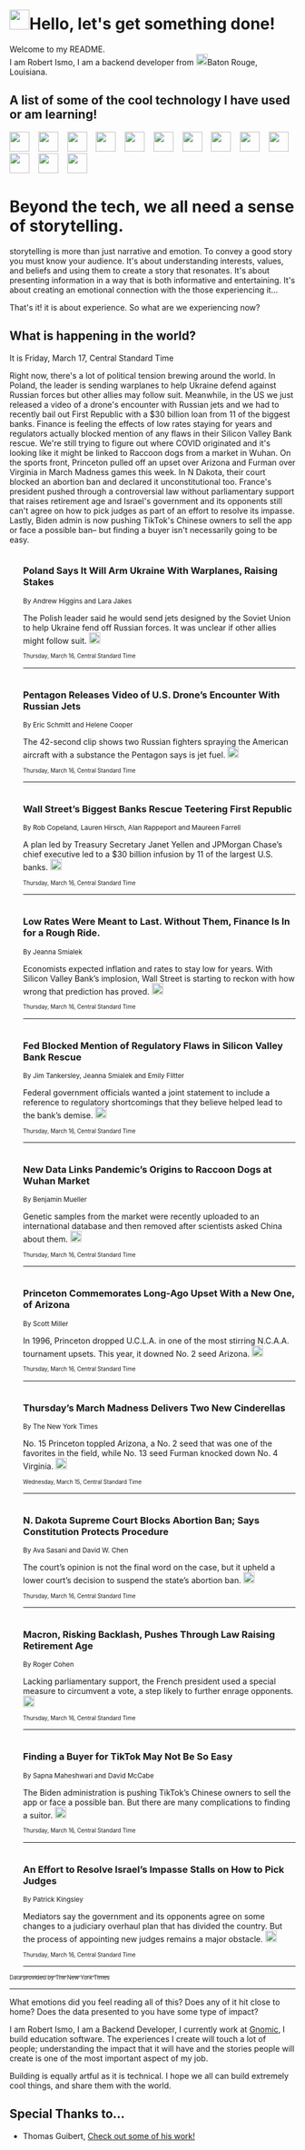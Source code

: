 <h1><img src="https://emojis.slackmojis.com/emojis/images/1643514375/3493/hot-coffee.gif?1643514375" width="35"/>Hello, let's get something done!</h1>

<p>Welcome to my README.<br/>
I am Robert Ismo, I am a backend developer from <img src="https://emojis.slackmojis.com/emojis/images/1638395689/50435/moulin_rouge.png?1638395689" width="20"/>Baton Rouge, Louisiana.</p>
<h2>A list of some of the cool technology I have used or am learning!</h2>
<p>
<img src="https://emojis.slackmojis.com/emojis/images/1643516091/21142/meow_bongotap.gif?1643516091" width="35" alt="">
<img src="https://img.shields.io/badge/Favorite%20Frontend%20Framework-SvelteKit-f83903" alt="">
<img src="https://img.shields.io/badge/Second%20Favorite-Vue-40b581" alt="">
<img src="https://img.shields.io/badge/Most%20Used%20Runtime-Nodejs-78b061" alt="">
<img src="https://emojis.slackmojis.com/emojis/images/1643517416/34482/fire.gif?1643517416" width="35" alt="">
<img src="https://img.shields.io/badge/Javascript%20But%20Better-Typescript-0078ca" alt="">
<img src="https://img.shields.io/badge/Favorite%20Language-Elixir-3e244d" alt="">
<img src="https://img.shields.io/badge/Containerize%20Everything-Docker-6ac9ef" alt="">
<img src="https://emojis.slackmojis.com/emojis/images/1643514596/5999/meow_party.gif?1643514596" width="35" alt="">
<img src="https://img.shields.io/badge/API%20Love%20Language-Graphql-de32a5" alt="">
<img src="https://img.shields.io/badge/Our%20Favorite%20Version%20Controller-Git-e94f33" alt="">
<img src="https://img.shields.io/badge/Favorite%20Database-Redis-d42d1d" alt="">
<img src="https://emojis.slackmojis.com/emojis/images/1643514559/5584/deployparrot.gif?1643514559" width="35" alt="">
<img src="https://img.shields.io/badge/Container%20Interstate-RabbitMQ-f66200" alt="">
<img src="https://img.shields.io/badge/Gotta%20Learn-Kubernetes-316adf" alt="">
<img src="https://img.shields.io/badge/Really%20Mature%20Now-WASM-654fef" alt="">
<img src="https://emojis.slackmojis.com/emojis/images/1666642497/61942/dance_vibe.gif?1666642497" width="35" alt="">
<img src="https://img.shields.io/badge/For%20My%20M1-ARM64-657d96" alt="">
<img src="https://img.shields.io/badge/Loving%20This%20So%20Much-TailwindCSS-17bcb5" alt="">
<img src="https://img.shields.io/badge/Cool%20Build%20Tool-Vite-f9cb24" alt="">
<img src="https://emojis.slackmojis.com/emojis/images/1669231376/62819/working-on-it.gif?1669231376" width="35" alt="">
<img src="https://img.shields.io/badge/Fun%20and%20Easy%20Database-MongoDB-5f8c49" alt="">
<img src="https://img.shields.io/badge/JS%20Life%20Support-NPM-c73737" alt="">
<img src="https://img.shields.io/badge/I%20Liked%20It-DynamoDB-0073b9" alt="">
<img src="https://emojis.slackmojis.com/emojis/images/1643514045/46/question.gif?1643514045" width="35" alt="">
<img src="https://img.shields.io/badge/cool-React-60d6f9" alt="">
<img src="https://img.shields.io/badge/Future%20Big%20Project-Lambda-f37e00" alt="">
<img src="https://img.shields.io/badge/NPM%20But%20Better-PNPM-f1aa07" alt="">
<img src="https://emojis.slackmojis.com/emojis/images/1643514943/9662/fbwow.gif?1643514943" width="35" alt="">
<img src="https://img.shields.io/badge/First%20Language-C-662079" alt="">
<img src="https://img.shields.io/badge/Where%20I%20Deploy%20Frontend-Vercel-000000" alt="">
<img src="https://img.shields.io/badge/Who%20Does%20not%20Want%20an%20App-Swift-f9492a" alt="">
<img src="https://emojis.slackmojis.com/emojis/images/1643514058/151/javascript.png?1643514058" width="35" alt="">
<img src="https://img.shields.io/badge/cool-Python-fbd542" alt="">
<img src="https://img.shields.io/badge/Favorite%20Something-Stripe-656cdc" alt="">
<img src="https://img.shields.io/badge/Of%20Course-HTML5-ed6327" alt="">
<img src="https://emojis.slackmojis.com/emojis/images/1660415405/60731/bomb.gif?1660415405" width="35" alt="">
<img src="https://img.shields.io/badge/hate-CSS-2964ec" alt="">
<img src="https://img.shields.io/badge/Learning-CircleCI-141215" alt="">
<img src="https://img.shields.io/badge/Learning-Rust-fbbb3b" alt="">
<img src="https://emojis.slackmojis.com/emojis/images/1660415397/60712/writing-hand.gif?1660415397" width="35" alt="">
<img src="https://img.shields.io/badge/Dev%20Browser%20of%20Choice-Firefox-cc4e26" alt="">
<img src="https://img.shields.io/badge/Recoverying%20From%20Windows-UNIX-1781e3" alt="">
<img src="https://img.shields.io/badge/LOVE-LogSeq-90c1c2" alt="">
<img src="https://emojis.slackmojis.com/emojis/images/1643514066/223/kirby.gif?1643514066" width="35" alt="">
<img src="https://img.shields.io/badge/Daily%20Driver-MacOS-e6e6e8" alt="">
<img src="https://img.shields.io/badge/Git%20Server-Github-000000" alt="">
<img src="https://img.shields.io/badge/enjoyable-EC2-f17428" alt="">
<img src="https://emojis.slackmojis.com/emojis/images/1643514239/2069/excited.gif?1643514239" width="35" alt="">
</p>
<h1>Beyond the tech, we all need a sense of storytelling.</h1>
<p>storytelling is more than just narrative and emotion. To convey a good story you must know your audience. It's about understanding interests, values, and beliefs and using them to create a story that resonates. It's about presenting information in a way that is both informative and entertaining. It's about creating an emotional connection with the those experiencing it...</p>
<p>That's it! it is about experience. So what are we experiencing now?</p>
<h2>What is happening in the world?</h2>
<p>It is Friday, March 17, Central Standard Time</p>
<p>
Right now, there&#39;s a lot of political tension brewing around the world. In Poland, the leader is sending warplanes to help Ukraine defend against Russian forces but other allies may follow suit. Meanwhile, in the US we just released a video of a drone&#39;s encounter with Russian jets and we had to recently bail out First Republic with a $30 billion loan from 11 of the biggest banks. Finance is feeling the effects of low rates staying for years and regulators actually blocked mention of any flaws in their Silicon Valley Bank rescue. We&#39;re still trying to figure out where COVID originated and it&#39;s looking like it might be linked to Raccoon dogs from a market in Wuhan. On the sports front, Princeton pulled off an upset over Arizona and Furman over Virginia in March Madness games this week. In N Dakota, their court blocked an abortion ban and declared it unconstitutional too. France&#39;s president pushed through a controversial law without parliamentary support that raises retirement age and Israel&#39;s government and its opponents still can&#39;t agree on how to pick judges as part of an effort to resolve its impasse. Lastly, Biden admin is now pushing TikTok&#39;s Chinese owners to sell the app or face a possible ban– but finding a buyer isn&#39;t necessarily going to be easy.</p>
<ol>
<img src="https://img.shields.io/badge/-world-blue" alt="">
<h3>Poland Says It Will Arm Ukraine With Warplanes, Raising Stakes</h3>
<sub>By Andrew Higgins and Lara Jakes</sub>
<p>The Polish leader said he would send jets designed by the Soviet Union to help Ukraine fend off Russian forces. It was unclear if other allies might follow suit.  <a href="https://nyti.ms/3JMRz8m"><img src="https://developer.nytimes.com/files/poweredby_nytimes_30b.png?v=1583354208352" height="20"></a></p>
<sub><sub>Thursday, March 16, Central Standard Time</sub></sub>
<hr/>
<img src="https://img.shields.io/badge/-us-blue" alt="">
<h3>Pentagon Releases Video of U.S. Drone’s Encounter With Russian Jets</h3>
<sub>By Eric Schmitt and Helene Cooper</sub>
<p>The 42-second clip shows two Russian fighters spraying the American aircraft with a substance the Pentagon says is jet fuel.  <a href="https://nyti.ms/3ZScNHn"><img src="https://developer.nytimes.com/files/poweredby_nytimes_30b.png?v=1583354208352" height="20"></a></p>
<sub><sub>Thursday, March 16, Central Standard Time</sub></sub>
<hr/>
<img src="https://img.shields.io/badge/-business-blue" alt="">
<h3>Wall Street’s Biggest Banks Rescue Teetering First Republic</h3>
<sub>By Rob Copeland, Lauren Hirsch, Alan Rappeport and Maureen Farrell</sub>
<p>A plan led by Treasury Secretary Janet Yellen and JPMorgan Chase’s chief executive led to a $30 billion infusion by 11 of the largest U.S. banks.  <a href="https://nyti.ms/3Fw4F7A"><img src="https://developer.nytimes.com/files/poweredby_nytimes_30b.png?v=1583354208352" height="20"></a></p>
<sub><sub>Thursday, March 16, Central Standard Time</sub></sub>
<hr/>
<img src="https://img.shields.io/badge/-business-blue" alt="">
<h3>Low Rates Were Meant to Last. Without Them, Finance Is In for a Rough Ride.</h3>
<sub>By Jeanna Smialek</sub>
<p>Economists expected inflation and rates to stay low for years. With Silicon Valley Bank’s implosion, Wall Street is starting to reckon with how wrong that prediction has proved.  <a href="https://nyti.ms/405iS3i"><img src="https://developer.nytimes.com/files/poweredby_nytimes_30b.png?v=1583354208352" height="20"></a></p>
<sub><sub>Thursday, March 16, Central Standard Time</sub></sub>
<hr/>
<img src="https://img.shields.io/badge/-business-blue" alt="">
<h3>Fed Blocked Mention of Regulatory Flaws in Silicon Valley Bank Rescue</h3>
<sub>By Jim Tankersley, Jeanna Smialek and Emily Flitter</sub>
<p>Federal government officials wanted a joint statement to include a reference to regulatory shortcomings that they believe helped lead to the bank’s demise.  <a href="https://nyti.ms/3lqFmN9"><img src="https://developer.nytimes.com/files/poweredby_nytimes_30b.png?v=1583354208352" height="20"></a></p>
<sub><sub>Thursday, March 16, Central Standard Time</sub></sub>
<hr/>
<img src="https://img.shields.io/badge/-science-blue" alt="">
<h3>New Data Links Pandemic’s Origins to Raccoon Dogs at Wuhan Market</h3>
<sub>By Benjamin Mueller</sub>
<p>Genetic samples from the market were recently uploaded to an international database and then removed after scientists asked China about them.  <a href="https://nyti.ms/3JNUmOs"><img src="https://developer.nytimes.com/files/poweredby_nytimes_30b.png?v=1583354208352" height="20"></a></p>
<sub><sub>Thursday, March 16, Central Standard Time</sub></sub>
<hr/>
<img src="https://img.shields.io/badge/-sports-blue" alt="">
<h3>Princeton Commemorates Long-Ago Upset With a New One, of Arizona</h3>
<sub>By Scott Miller</sub>
<p>In 1996, Princeton dropped U.C.L.A. in one of the most stirring N.C.A.A. tournament upsets. This year, it downed No. 2 seed Arizona.  <a href="https://nyti.ms/3ZSrrOR"><img src="https://developer.nytimes.com/files/poweredby_nytimes_30b.png?v=1583354208352" height="20"></a></p>
<sub><sub>Thursday, March 16, Central Standard Time</sub></sub>
<hr/>
<img src="https://img.shields.io/badge/-sports-blue" alt="">
<h3>Thursday’s March Madness Delivers Two New Cinderellas</h3>
<sub>By The New York Times</sub>
<p>No. 15 Princeton toppled Arizona, a No. 2 seed that was one of the favorites in the field, while No. 13 seed Furman knocked down No. 4 Virginia.  <a href="https://nyti.ms/3LxgZZ7"><img src="https://developer.nytimes.com/files/poweredby_nytimes_30b.png?v=1583354208352" height="20"></a></p>
<sub><sub>Wednesday, March 15, Central Standard Time</sub></sub>
<hr/>
<img src="https://img.shields.io/badge/-us-blue" alt="">
<h3>N. Dakota Supreme Court Blocks Abortion Ban; Says Constitution Protects Procedure</h3>
<sub>By Ava Sasani and David W. Chen</sub>
<p>The court’s opinion is not the final word on the case, but it upheld a lower court’s decision to suspend the state’s abortion ban.  <a href="https://nyti.ms/3n03cjt"><img src="https://developer.nytimes.com/files/poweredby_nytimes_30b.png?v=1583354208352" height="20"></a></p>
<sub><sub>Thursday, March 16, Central Standard Time</sub></sub>
<hr/>
<img src="https://img.shields.io/badge/-world-blue" alt="">
<h3>Macron, Risking Backlash, Pushes Through Law Raising Retirement Age</h3>
<sub>By Roger Cohen</sub>
<p>Lacking parliamentary support, the French president used a special measure to circumvent a vote, a step likely to further enrage opponents.  <a href="https://nyti.ms/42gWmWX"><img src="https://developer.nytimes.com/files/poweredby_nytimes_30b.png?v=1583354208352" height="20"></a></p>
<sub><sub>Thursday, March 16, Central Standard Time</sub></sub>
<hr/>
<img src="https://img.shields.io/badge/-business-blue" alt="">
<h3>Finding a Buyer for TikTok May Not Be So Easy</h3>
<sub>By Sapna Maheshwari and David McCabe</sub>
<p>The Biden administration is pushing TikTok’s Chinese owners to sell the app or face a possible ban. But there are many complications to finding a suitor.  <a href="https://nyti.ms/3YQx4ff"><img src="https://developer.nytimes.com/files/poweredby_nytimes_30b.png?v=1583354208352" height="20"></a></p>
<sub><sub>Thursday, March 16, Central Standard Time</sub></sub>
<hr/>
<img src="https://img.shields.io/badge/-world-blue" alt="">
<h3>An Effort to Resolve Israel’s Impasse Stalls on How to Pick Judges</h3>
<sub>By Patrick Kingsley</sub>
<p>Mediators say the government and its opponents agree on some changes to a judiciary overhaul plan that has divided the country. But the process of appointing new judges remains a major obstacle.  <a href="https://nyti.ms/3ZROoly"><img src="https://developer.nytimes.com/files/poweredby_nytimes_30b.png?v=1583354208352" height="20"></a></p>
<sub><sub>Thursday, March 16, Central Standard Time</sub></sub>
<hr/>
</ol>
<a href="https://developer.nytimes.com"><sub><sub>Data provided by The New York Times</sub></sub></a>
<hr/>
<p>What emotions did you feel reading all of this? Does any of it hit close to home? Does the data presented to you have some type of impact?</p>
<p>I am Robert Ismo, I am a Backend Developer, I currently work at <a href="https://gnomic.education/">Gnomic</a>, I build education software. The experiences I create will touch a lot of people; understanding the impact that it will have and the stories people will create is one of the most important aspect of my job.</p>
<p>Building is equally artful as it is technical. I hope we all can build extremely cool things, and share them with the world.</p>
<h2>Special Thanks to...</h2>
<ul>
<li>Thomas Guibert, <a href="https://github.com/thmsgbrt/thmsgbrt">Check out some of his work!</a></li>
</ul>